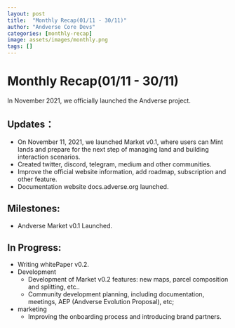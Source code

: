```yaml
---
layout: post
title:  "Monthly Recap(01/11 - 30/11)"
author: "Andverse Core Devs"
categories: [monthly-recap]
image: assets/images/monthly.png
tags: []
---
```


# Monthly Recap(01/11 - 30/11)

In November 2021, we officially launched the Andverse project.

## Updates：
- On November 11, 2021, we launched Market v0.1, where users can Mint lands and prepare for the next step of managing land and building interaction scenarios.
- Created twitter, discord, telegram, medium and other communities.
- Improve the official website information, add roadmap, subscription and other feature.
- Documentation website docs.adverse.org launched.

## Milestones:

* Andverse Market v0.1 Launched.


## In Progress:
- Writing whitePaper v0.2.
- Development
    - Development of Market v0.2 features: new maps, parcel composition and splitting, etc..
    - Community development planning, including documentation, meetings, AEP (Andverse Evolution Proposal), etc;
- marketing
    - Improving the onboarding process and introducing brand partners.
